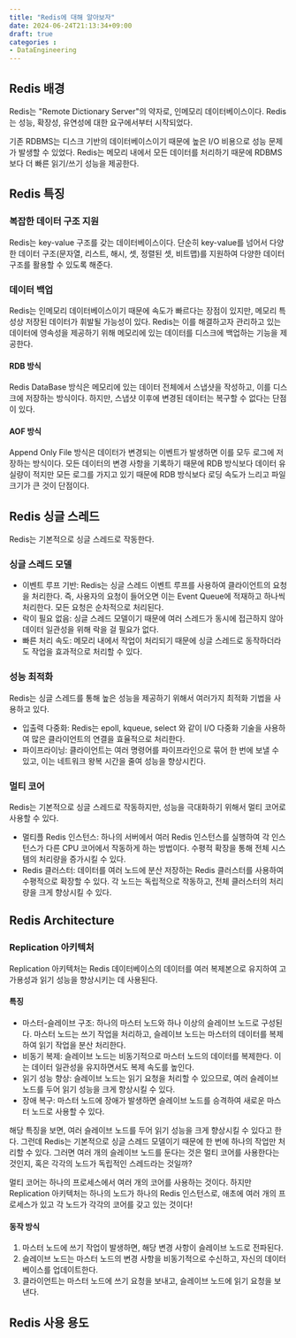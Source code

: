 ```yaml
---
title: "Redis에 대해 알아보자"
date: 2024-06-24T21:13:34+09:00
draft: true
categories :
- DataEngineering
---
```


## Redis 배경
Redis는 "Remote Dictionary Server"의 약자로, 인메모리 데이터베이스이다. Redis는 성능, 확장성, 유연성에 대한 요구에서부터 시작되었다.

기존 RDBMS는 디스크 기반의 데이터베이스이기 때문에 높은 I/O 비용으로 성능 문제가 발생할 수 있었다. Redis는 메모리 내에서 모든 데이터를 처리하기 때문에 RDBMS보다 더 빠른 읽기/쓰기 성능을 제공한다.

## Redis 특징
### 복잡한 데이터 구조 지원
Redis는 key-value 구조를 갖는 데이터베이스이다. 단순히 key-value를 넘어서 다양한 데이터 구조(문자열, 리스트, 해시, 셋, 정렬된 셋, 비트맵)를 지원하여 다양한 데이터 구조를 활용할 수 있도록 해준다.

### 데이터 백업
Redis는 인메모리 데이터베이스이기 때문에 속도가 빠르다는 장점이 있지만, 메모리 특성상 저장된 데이터가 휘발될 가능성이 있다. Redis는 이를 해결하고자 관리하고 있는 데이터에 영속성을 제공하기 위해 메모리에 있는 데이터를 디스크에 백업하는 기능을 제공한다.

#### RDB 방식
Redis DataBase 방식은 메모리에 있는 데이터 전체에서 스냅샷을 작성하고, 이를 디스크에 저장하는 방식이다. 하지만, 스냅샷 이후에 변경된 데이터는 복구할 수 없다는 단점이 있다.

#### AOF 방식
Append Only File 방식은 데이터가 변경되는 이벤트가 발생하면 이를 모두 로그에 저장하는 방식이다. 모든 데이터의 변경 사항을 기록하기 때문에 RDB 방식보다 데이터 유실량이 적지만 모든 로그를 가지고 있기 때문에 RDB 방식보다 로딩 속도가 느리고 파일 크기가 큰 것이 단점이다.

## Redis 싱글 스레드
Redis는 기본적으로 싱글 스레드로 작동한다. 

### 싱글 스레드 모델
- 이벤트 루프 기반: Redis는 싱글 스레드 이벤트 루프를 사용하여 클라이언트의 요청을 처리한다. 즉, 사용자의 요청이 들어오면 이는 Event Queue에 적재하고 하나씩 처리한다. 모든 요청은 순차적으로 처리된다.
- 락이 필요 없음: 싱글 스레드 모델이기 때문에 여러 스레드가 동시에 접근하지 않아 데이터 일관성을 위해 락을 걸 필요가 없다.
- 빠른 처리 속도: 메모리 내에서 작업이 처리되기 때문에 싱글 스레드로 동작하더라도 작업을 효과적으로 처리할 수 있다.

### 성능 최적화
Redis는 싱글 스레드를 통해 높은 성능을 제공하기 위해서 여러가지 최적화 기법을 사용하고 있다.

- 입출력 다중화: Redis는 epoll, kqueue, select 와 같이 I/O 다중화 기술을 사용하여 많은 클라이언트의 연결을 효율적으로 처리한다.
- 파이프라이닝: 클라이언트는 여러 명령어를 파이프라인으로 묶어 한 번에 보낼 수 있고, 이는 네트워크 왕복 시간을 줄여 성능을 향상시킨다.

### 멀티 코어
Redis는 기본적으로 싱글 스레드로 작동하지만, 성능을 극대화하기 위해서 멀티 코어로 사용할 수 있다.

- 멀티플 Redis 인스턴스: 하나의 서버에서 여러 Redis 인스턴스를 실행하여 각 인스턴스가 다른 CPU 코어에서 작동하게 하는 방법이다. 수평적 확장을 통해 전체 시스템의 처리량을 증가시킬 수 있다.
- Redis 클러스터: 데이터를 여러 노드에 분산 저장하는 Redis 클러스터를 사용하여 수평적으로 확장할 수 있다. 각 노드는 독립적으로 작동하고, 전체 클러스터의 처리량을 크게 향상시킬 수 있다.

## Redis Architecture
### Replication 아키텍처
Replication 아키텍처는 Redis 데이터베이스의 데이터를 여러 복제본으로 유지하여 고가용성과 읽기 성능을 향상시키는 데 사용된다.

#### 특징
- 마스터-슬레이브 구조: 하나의 마스터 노드와 하나 이상의 슬레이브 노드로 구성된다. 마스터 노드는 쓰기 작업을 처리하고, 슬레이브 노드는 마스터의 데이터를 복제하여 읽기 작업을 분산 처리한다.
- 비동기 복제: 슬레이브 노드는 비동기적으로 마스터 노드의 데이터를 복제한다. 이는 데이터 일관성을 유지하면서도 복제 속도를 높인다.
- 읽기 성능 향상: 슬레이브 노드는 읽기 요청을 처리할 수 있으므로, 여러 슬레이브 노드를 두어 읽기 성능을 크게 향상시킬 수 있다.
- 장애 복구: 마스터 노드에 장애가 발생하면 슬레이브 노드를 승격하여 새로운 마스터 노드로 사용할 수 있다.

해당 특징을 보면, 여러 슬레이브 노드를 두어 읽기 성능을 크게 향상시킬 수 있다고 한다. 그런데 Redis는 기본적으로 싱글 스레드 모델이기 때문에 한 번에 하나의 작업만 처리할 수 있다.
그러면 여러 개의 슬레이브 노드를 둔다는 것은 멀티 코어를 사용한다는 것인지, 혹은 각각의 노드가 독립적인 스레드라는 것일까?

멀티 코어는 하나의 프로세스에서 여러 개의 코어를 사용하는 것이다. 하지만 Replication 아키텍처는 하나의 노드가 하나의 Redis 인스턴스로, 애초에 여러 개의 프로세스가 있고 각 노드가 각각의 코어를 갖고 있는 것이다!

#### 동작 방식
1. 마스터 노드에 쓰기 작업이 발생하면, 해당 변경 사항이 슬레이브 노드로 전파된다.
2. 슬레이브 노드는 마스터 노드의 변경 사항을 비동기적으로 수신하고, 자신의 데이터베이스를 업데이트한다.
3. 클라이언트는 마스터 노드에 쓰기 요청을 보내고, 슬레이브 노드에 읽기 요청을 보낸다.

## Redis 사용 용도

